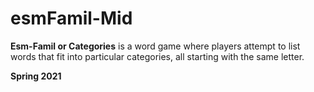 # esmFamil-Mid
**Esm-Famil or Categories** is a word game where players attempt to list words that fit into particular categories, all starting with the same letter.

**Spring 2021**
